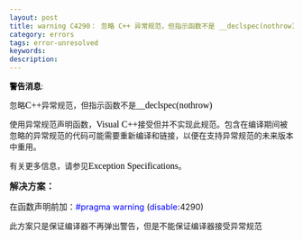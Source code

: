 ```yaml
---
layout: post
title: warning C4290： 忽略 C++ 异常规范，但指示函数不是 __declspec(nothrow)
category: errors
tags: error-unresolved
keywords: 
description: 
---
```


<span style="color:black;"><span
style="font-family:宋体;">**警告消息**:</span></span>

<span>忽略</span><span style="color:black;font-size:12pt;"><span
style="font-family:Times New Roman;">C++</span></span><span>异常规范，但指示函数不是</span><span
style="color:black;font-size:12pt;"><span
style="font-family:Times New Roman;">\_\_declspec(nothrow)</span></span>

<span>使用异常规范声明函数，</span><span
style="color:black;font-size:12pt;"><span
style="font-family:Times New Roman;">Visual
C++</span></span><span>接受但并不实现此规范。包含在编译期间被忽略的异常规范的代码可能需要重新编译和链接，以便在支持异常规范的未来版本中重用。</span>

<span>有关更多信息，请参见</span><span
style="color:black;font-size:12pt;"><span
style="font-family:Times New Roman;">Exception
Specifications</span></span><span>。</span><span
style="font-size:12pt;"><span
style="font-family:Times New Roman;"> </span></span>

<span style="font-size:12pt;"><span
style="font-family:Times New Roman;"></span></span>

**<span style="font-size:16px;">解决方案：</span>**

<span style="font-size:11pt;">在函数声明前加：</span><span
style="color:blue;font-size:11pt;">\#pragma </span><span
style="font-size:11pt;"><span style="color:blue;">warning</span> (<span
style="color:blue;">disable</span>:4290)</span>

 

 

<span>此方案只是保证编译器不再弹出警告，但是不能保证编译器接受异常规范</span>








